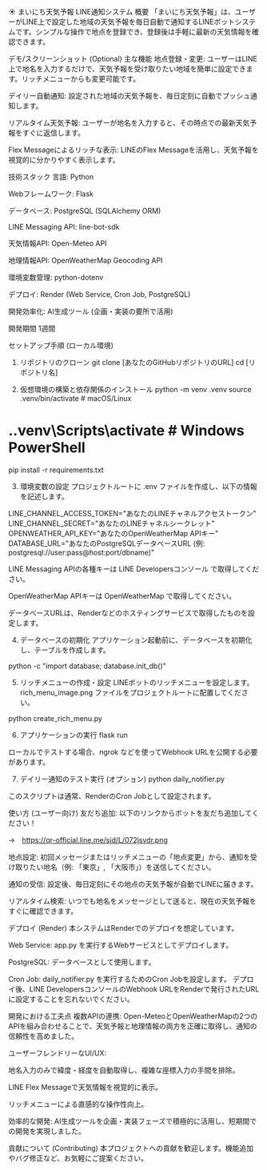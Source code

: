 ☀️ まいにち天気予報 LINE通知システム
概要
「まいにち天気予報」は、ユーザーがLINE上で設定した地域の天気予報を毎日自動で通知するLINEボットシステムです。シンプルな操作で地点を登録でき、登録後は手軽に最新の天気情報を確認できます。

デモ/スクリーンショット (Optional)
主な機能
地点登録・変更: ユーザーはLINE上で地名を入力するだけで、天気予報を受け取りたい地域を簡単に設定できます。リッチメニューからも変更可能です。

デイリー自動通知: 設定された地域の天気予報を、毎日定刻に自動でプッシュ通知します。

リアルタイム天気予報: ユーザーが地名を入力すると、その時点での最新天気予報をすぐに返信します。

Flex Messageによるリッチな表示: LINEのFlex Messageを活用し、天気予報を視覚的に分かりやすく表示します。

技術スタック
言語: Python

Webフレームワーク: Flask

データベース: PostgreSQL (SQLAlchemy ORM)

LINE Messaging API: line-bot-sdk

天気情報API: Open-Meteo API

地理情報API: OpenWeatherMap Geocoding API

環境変数管理: python-dotenv

デプロイ: Render (Web Service, Cron Job, PostgreSQL)

開発効率化: AI生成ツール (企画・実装の要所で活用)

開発期間
1週間

セットアップ手順 (ローカル環境)
1. リポジトリのクローン
git clone [あなたのGitHubリポジトリのURL]
cd [リポジトリ名]

2. 仮想環境の構築と依存関係のインストール
python -m venv .venv
source .venv/bin/activate  # macOS/Linux
# .\.venv\Scripts\activate  # Windows PowerShell
pip install -r requirements.txt

3. 環境変数の設定
プロジェクトルートに .env ファイルを作成し、以下の情報を記述します。

LINE_CHANNEL_ACCESS_TOKEN="あなたのLINEチャネルアクセストークン"
LINE_CHANNEL_SECRET="あなたのLINEチャネルシークレット"
OPENWEATHER_API_KEY="あなたのOpenWeatherMap APIキー"
DATABASE_URL="あなたのPostgreSQLデータベースURL (例: postgresql://user:pass@host:port/dbname)"

LINE Messaging APIの各種キーは LINE Developersコンソール で取得してください。

OpenWeatherMap APIキーは OpenWeatherMap で取得してください。

データベースURLは、Renderなどのホスティングサービスで取得したものを設定します。

4. データベースの初期化
アプリケーション起動前に、データベースを初期化し、テーブルを作成します。

python -c "import database; database.init_db()"

5. リッチメニューの作成・設定
LINEボットのリッチメニューを設定します。rich_menu_image.png ファイルをプロジェクトルートに配置してください。

python create_rich_menu.py

6. アプリケーションの実行
flask run

ローカルでテストする場合、ngrok などを使ってWebhook URLを公開する必要があります。

7. デイリー通知のテスト実行 (オプション)
python daily_notifier.py

このスクリプトは通常、RenderのCron Jobとして設定されます。

使い方 (ユーザー向け)
友だち追加: 以下のリンクからボットを友だち追加してください！

→　https://qr-official.line.me/sid/L/072jsvdr.png

地点設定: 初回メッセージまたはリッチメニューの「地点変更」から、通知を受け取りたい地名（例: 「東京」, 「大阪市」）を送信してください。

通知の受信: 設定後、毎日定刻にその地点の天気予報が自動でLINEに届きます。

リアルタイム検索: いつでも地名をメッセージとして送ると、現在の天気予報をすぐに確認できます。

デプロイ (Render)
本システムはRenderでのデプロイを想定しています。

Web Service: app.py を実行するWebサービスとしてデプロイします。

PostgreSQL: データベースとして使用します。

Cron Job: daily_notifier.py を実行するためのCron Jobを設定します。
デプロイ後、LINE DevelopersコンソールのWebhook URLをRenderで発行されたURLに設定することを忘れないでください。

開発における工夫点
複数APIの連携: Open-MeteoとOpenWeatherMapの2つのAPIを組み合わせることで、天気予報と地理情報の両方を正確に取得し、通知の信頼性を高めました。

ユーザーフレンドリーなUI/UX:

地名入力のみで緯度・経度を自動取得し、複雑な座標入力の手間を排除。

LINE Flex Messageで天気情報を視覚的に表示。

リッチメニューによる直感的な操作性向上。

効率的な開発: AI生成ツールを企画・実装フェーズで積極的に活用し、短期間での開発を実現しました。

貢献について (Contributing)
本プロジェクトへの貢献を歓迎します。機能追加やバグ修正など、お気軽にご提案ください。